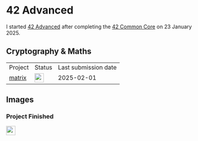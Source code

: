 # 42 Advanced
I started <a href="https://github.com/davidmonteiro03/42-advanced">42 Advanced</a> after completing the <a href="https://github.com/davidmonteiro03/42-common-core">42 Common Core</a> on 23 January 2025.

## Cryptography & Maths
<div align="center">
    <table>
        <tr>
            <td>Project</td>
            <td>Status</td>
            <td>Last submission date</td>
        </tr>
        <tr>
            <td>
                <a href="https://github.com/davidmonteiro03/42-advanced-matrix">matrix</a>
            </td>
            <td>
                <img src="https://cdn-icons-png.flaticon.com/512/845/845646.png" width="25"/>
            </td>
            <td>2025-02-01</td>
        </tr>
    </table>
</div>

## Images

### Project Finished

<img src="https://cdn-icons-png.flaticon.com/512/845/845646.png" width="25"/>
